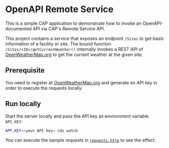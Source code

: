 # OpenAPI Remote Service

This is a simple CAP application to demonstrate how to invoke an OpenAPI-documented API via CAP's Remote Service API.

This project contains a service that exposes an endpoint `/Sites` to get basic information of a facility or site. The bound function `/Sites/<ID>/getCurrentWeather()` internally invokes a REST API of [OpenWeatherMap.org](https://openweathermap.org/current) to get the current weather at the given site.

## Prerequisite

You need to register at [OpenWeatherMap.org](https://openweathermap.org) and generate an API key in order to execute the requests locally.

## Run locally

Start the server locally and pass the API key as environment variable `API_KEY`:

```bash
APP_KEY=<your API key> cds watch
```

You can execute the sample requests in [`requests.http`](./requests.http) to see the effect.

